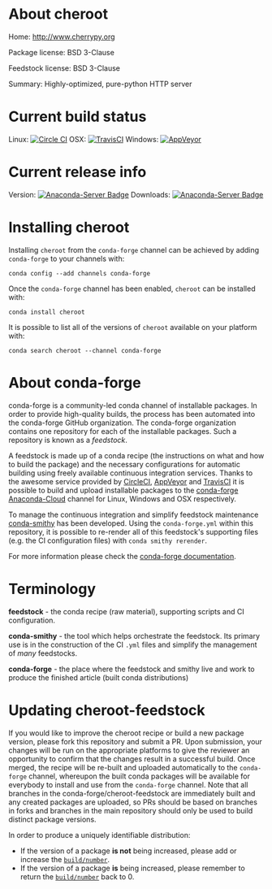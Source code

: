 About cheroot
=============

Home: http://www.cherrypy.org

Package license: BSD 3-Clause

Feedstock license: BSD 3-Clause

Summary: Highly-optimized, pure-python HTTP server



Current build status
====================

Linux: [![Circle CI](https://circleci.com/gh/conda-forge/cheroot-feedstock.svg?style=shield)](https://circleci.com/gh/conda-forge/cheroot-feedstock)
OSX: [![TravisCI](https://travis-ci.org/conda-forge/cheroot-feedstock.svg?branch=master)](https://travis-ci.org/conda-forge/cheroot-feedstock)
Windows: [![AppVeyor](https://ci.appveyor.com/api/projects/status/github/conda-forge/cheroot-feedstock?svg=True)](https://ci.appveyor.com/project/conda-forge/cheroot-feedstock/branch/master)

Current release info
====================
Version: [![Anaconda-Server Badge](https://anaconda.org/conda-forge/cheroot/badges/version.svg)](https://anaconda.org/conda-forge/cheroot)
Downloads: [![Anaconda-Server Badge](https://anaconda.org/conda-forge/cheroot/badges/downloads.svg)](https://anaconda.org/conda-forge/cheroot)

Installing cheroot
==================

Installing `cheroot` from the `conda-forge` channel can be achieved by adding `conda-forge` to your channels with:

```
conda config --add channels conda-forge
```

Once the `conda-forge` channel has been enabled, `cheroot` can be installed with:

```
conda install cheroot
```

It is possible to list all of the versions of `cheroot` available on your platform with:

```
conda search cheroot --channel conda-forge
```


About conda-forge
=================

conda-forge is a community-led conda channel of installable packages.
In order to provide high-quality builds, the process has been automated into the
conda-forge GitHub organization. The conda-forge organization contains one repository
for each of the installable packages. Such a repository is known as a *feedstock*.

A feedstock is made up of a conda recipe (the instructions on what and how to build
the package) and the necessary configurations for automatic building using freely
available continuous integration services. Thanks to the awesome service provided by
[CircleCI](https://circleci.com/), [AppVeyor](http://www.appveyor.com/)
and [TravisCI](https://travis-ci.org/) it is possible to build and upload installable
packages to the [conda-forge](https://anaconda.org/conda-forge)
[Anaconda-Cloud](http://docs.anaconda.org/) channel for Linux, Windows and OSX respectively.

To manage the continuous integration and simplify feedstock maintenance
[conda-smithy](http://github.com/conda-forge/conda-smithy) has been developed.
Using the ``conda-forge.yml`` within this repository, it is possible to re-render all of
this feedstock's supporting files (e.g. the CI configuration files) with ``conda smithy rerender``.

For more information please check the [conda-forge documentation](https://conda-forge.org/docs/).

Terminology
===========

**feedstock** - the conda recipe (raw material), supporting scripts and CI configuration.

**conda-smithy** - the tool which helps orchestrate the feedstock.
                   Its primary use is in the construction of the CI ``.yml`` files
                   and simplify the management of *many* feedstocks.

**conda-forge** - the place where the feedstock and smithy live and work to
                  produce the finished article (built conda distributions)


Updating cheroot-feedstock
==========================

If you would like to improve the cheroot recipe or build a new
package version, please fork this repository and submit a PR. Upon submission,
your changes will be run on the appropriate platforms to give the reviewer an
opportunity to confirm that the changes result in a successful build. Once
merged, the recipe will be re-built and uploaded automatically to the
`conda-forge` channel, whereupon the built conda packages will be available for
everybody to install and use from the `conda-forge` channel.
Note that all branches in the conda-forge/cheroot-feedstock are
immediately built and any created packages are uploaded, so PRs should be based
on branches in forks and branches in the main repository should only be used to
build distinct package versions.

In order to produce a uniquely identifiable distribution:
 * If the version of a package **is not** being increased, please add or increase
   the [``build/number``](http://conda.pydata.org/docs/building/meta-yaml.html#build-number-and-string).
 * If the version of a package **is** being increased, please remember to return
   the [``build/number``](http://conda.pydata.org/docs/building/meta-yaml.html#build-number-and-string)
   back to 0.